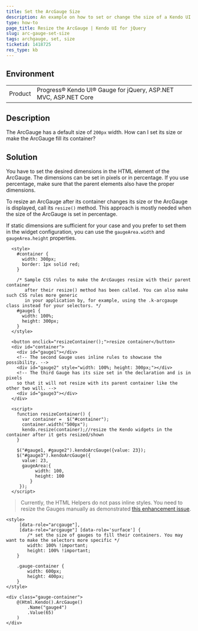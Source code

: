 ```yaml
---
title: Set the ArcGauge Size
description: An example on how to set or change the size of a Kendo UI ArcGauge for jQuery.
type: how-to
page_title: Resize the ArcGauge | Kendo UI for jQuery
slug: arc-gauge-set-size
tags: archgauge, set, size
ticketid: 1418725
res_type: kb
---
```


## Environment

<table>
    <tbody>
	    <tr>
	    	<td>Product</td>
	    	<td>Progress® Kendo UI® Gauge for jQuery, ASP.NET MVC, ASP.NET Core</td>
	    </tr>
    </tbody>
</table>


## Description

The ArcGauge has a default size of `200px` width. How can I set its size or make the ArcGauge fill its container?

## Solution

You have to set the desired dimensions in the HTML element of the ArcGauge. The dimensions can be set in pixels or in percentage. If you use percentage, make sure that the parent elements also have the proper dimensions.

To resize an ArcGauge after its container changes its size or the ArcGauge is displayed, call its `resize()` method. This approach is mostly needed when the size of the ArcGauge is set in percentage.

If static dimensions are sufficient for your case and you prefer to set them in the widget configuration, you can use the `gaugeArea.width` and `gaugeArea.height` properties.

```dojo
  <style>
    #container {
      width: 300px;
      border: 1px solid red;
    }

    /* Sample CSS rules to make the ArcGauges resize with their parent container
       after their resize() method has been called. You can also make such CSS rules more generic
       in your application by, for example, using the .k-arcgauge class instead for your selectors. */
    #gauge1 {
      width: 100%;
      height: 300px;
    }
  </style>

  <button onclick="resizeContainer();">resize container</button>
  <div id="container">
    <div id="gauge1"></div>
    <!-- The second Gauge uses inline rules to showcase the possibility. -->
    <div id="gauge2" style="width: 100%; height: 300px;"></div>
    <!-- The third Gauge has its size set in the declaration and is in pixels
    so that it will not resize with its parent container like the other two will. -->
    <div id="gauge3"></div>
  </div>

  <script>
    function resizeContainer() {
      var container =  $("#container");
      container.width("500px");
      kendo.resize(container);//resize the Kendo widgets in the container after it gets resized/shown
    }

    $("#gauge1, #gauge2").kendoArcGauge({value: 23});
    $("#gauge3").kendoArcGauge({
      value: 23,
      gaugeArea:{
           width: 100,
           height: 100
         }
     });
  </script>
```

> Currently, the HTML Helpers do not pass inline styles. You need to resize the Gauges manually as demonstrated [this enhancement issue](https://github.com/telerik/kendo-ui-core/issues/5192).

```
<style>
	 [data-role="arcgauge"],
	 [data-role="arcgauge"] [data-role='surface'] {
		/* set the size of gauges to fill their containers. You may want to make the selectors more specific */
		width: 100% !important;
		height: 100% !important;
	}

	.gauge-container {
		width: 600px;
		height: 400px;
	}
</style>

<div class="gauge-container">
	@(Html.Kendo().ArcGauge()
		.Name("gauge4")
		.Value(65)
	)
</div>
```
